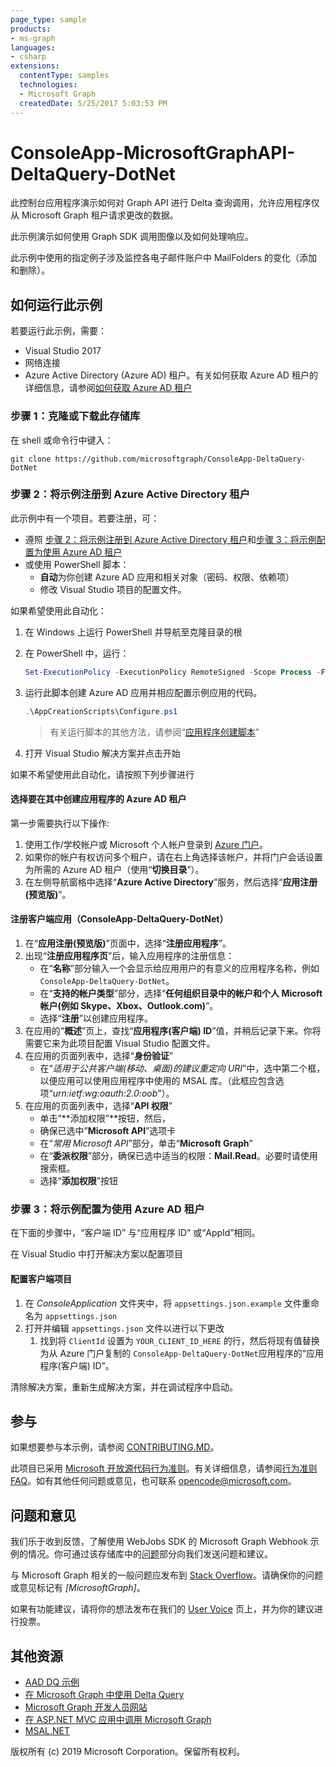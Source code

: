 ```yaml
---
page_type: sample
products:
- ms-graph
languages:
- csharp
extensions:
  contentType: samples 
  technologies:
  - Microsoft Graph
  createdDate: 5/25/2017 5:03:53 PM
---
```

# ConsoleApp-MicrosoftGraphAPI-DeltaQuery-DotNet

此控制台应用程序演示如何对 Graph API 进行 Delta 查询调用，允许应用程序仅从 Microsoft Graph 租户请求更改的数据。

此示例演示如何使用 Graph SDK 调用图像以及如何处理响应。

此示例中使用的指定例子涉及监控各电子邮件账户中 MailFolders 的变化（添加和删除）。

## 如何运行此示例

若要运行此示例，需要：
- Visual Studio 2017
- 网络连接
- Azure Active Directory (Azure AD) 租户。有关如何获取 Azure AD 租户的详细信息，请参阅[如何获取 Azure AD 租户](https://azure.microsoft.com/en-us/documentation/articles/active-directory-howto-tenant/) 

### 步骤 1：克隆或下载此存储库

在 shell 或命令行中键入：

`git clone https://github.com/microsoftgraph/ConsoleApp-DeltaQuery-DotNet`

### 步骤 2：将示例注册到 Azure Active Directory 租户

此示例中有一个项目。若要注册，可：

- 遵照 [步骤 2：将示例注册到 Azure Active Directory 租户](#step-2-register-the-sample-with-your-azure-active-directory-tenant)和[步骤 3：将示例配置为使用 Azure AD 租户](#choose-the-azure-ad-tenant-where-you-want-to-create-your-applications)
- 或使用 PowerShell 脚本：
  - **自动**为你创建 Azure AD 应用和相关对象（密码、权限、依赖项）
  - 修改 Visual Studio 项目的配置文件。

如果希望使用此自动化：

1. 在 Windows 上运行 PowerShell 并导航至克隆目录的根
1. 在 PowerShell 中，运行：

   ```PowerShell
   Set-ExecutionPolicy -ExecutionPolicy RemoteSigned -Scope Process -Force
   ```

1. 运行此脚本创建 Azure AD 应用并相应配置示例应用的代码。

   ```PowerShell
   .\AppCreationScripts\Configure.ps1
   ```

   > 有关运行脚本的其他方法，请参阅“[应用程序创建脚本](./AppCreationScripts/AppCreationScripts.md)”

1. 打开 Visual Studio 解决方案并点击开始

如果不希望使用此自动化，请按照下列步骤进行

#### 选择要在其中创建应用程序的 Azure AD 租户

第一步需要执行以下操作:

1. 使用工作/学校帐户或 Microsoft 个人帐户登录到 [Azure 门户](https://portal.azure.com)。
1. 如果你的帐户有权访问多个租户，请在右上角选择该帐户，并将门户会话设置为所需的 Azure AD 租户（使用“**切换目录**”）。
1. 在左侧导航窗格中选择“**Azure Active Directory**”服务，然后选择“**应用注册(预览版)**”。

#### 注册客户端应用（ConsoleApp-DeltaQuery-DotNet）

1. 在“**应用注册(预览版)**”页面中，选择“**注册应用程序**”。
1. 出现“**注册应用程序页**”后，输入应用程序的注册信息：
   - 在“**名称**”部分输入一个会显示给应用用户的有意义的应用程序名称，例如 `ConsoleApp-DeltaQuery-DotNet`。
   - 在“**支持的帐户类型**”部分，选择“**任何组织目录中的帐户和个人 Microsoft 帐户(例如 Skype、Xbox、Outlook.com)**”。
   - 选择“**注册**”以创建应用程序。
1. 在应用的“**概述**”页上，查找“**应用程序(客户端) ID**”值，并稍后记录下来。你将需要它来为此项目配置 Visual Studio 配置文件。
1. 在应用的页面列表中，选择“**身份验证**”
   - 在“*适用于公共客户端(移动、桌面)的建议重定向 URI*”中，选中第二个框，以便应用可以使用应用程序中使用的 MSAL 库。（此框应包含选项“*urn:ietf:wg:oauth:2.0:oob*”）。 
1. 在应用的页面列表中，选择“**API 权限**”
   - 单击“**添加权限”**按钮，然后，
   - 确保已选中”**Microsoft API**”选项卡
   - 在“*常用 Microsoft API*”部分，单击“**Microsoft Graph**”
   - 在“**委派权限**”部分，确保已选中适当的权限：**Mail.Read**。必要时请使用搜索框。
   - 选择“**添加权限**”按钮

### 步骤 3：将示例配置为使用 Azure AD 租户

在下面的步骤中，“客户端 ID” 与“应用程序 ID” 或“AppId”相同。

在 Visual Studio 中打开解决方案以配置项目

#### 配置客户端项目

1. 在 *ConsoleApplication* 文件夹中，将 `appsettings.json.example` 文件重命名为 `appsettings.json`
1. 打开并编辑 `appsettings.json` 文件以进行以下更改
    1. 找到将 `ClientId` 设置为 `YOUR_CLIENT_ID_HERE` 的行，然后将现有值替换为从 Azure 门户复制的 `ConsoleApp-DeltaQuery-DotNet`应用程序的“应用程序(客户端) ID”。

清除解决方案，重新生成解决方案，并在调试程序中启动。

## 参与

如果想要参与本示例，请参阅 [CONTRIBUTING.MD](/CONTRIBUTING.md)。

此项目已采用 [Microsoft 开放源代码行为准则](https://opensource.microsoft.com/codeofconduct/)。有关详细信息，请参阅[行为准则 FAQ](https://opensource.microsoft.com/codeofconduct/faq/)。如有其他任何问题或意见，也可联系 [opencode@microsoft.com](mailto:opencode@microsoft.com)。

## 问题和意见

我们乐于收到反馈，了解使用 WebJobs SDK 的 Microsoft Graph Webhook 示例的情况。你可通过该存储库中的[问题](https://github.com/microsoftgraph/ConsoleApp-DeltaQuery-DotNet/issues)部分向我们发送问题和建议。

与 Microsoft Graph 相关的一般问题应发布到 [Stack Overflow](https://stackoverflow.com/questions/tagged/MicrosoftGraph)。请确保你的问题或意见标记有 *\[MicrosoftGraph]*。

如果有功能建议，请将你的想法发布在我们的 [User Voice](https://officespdev.uservoice.com/) 页上，并为你的建议进行投票。

## 其他资源

- [AAD DQ 示例](https://github.com/Azure-Samples/active-directory-dotnet-graphapi-diffquery)
- [在 Microsoft Graph 中使用 Delta Query](https://developer.microsoft.com/en-us/graph/docs/concepts/delta_query_overview)
- [Microsoft Graph 开发人员网站](https://developer.microsoft.com/en-us/graph/)
- [在 ASP.NET MVC 应用中调用 Microsoft Graph](https://developer.microsoft.com/en-us/graph/docs/platform/aspnetmvc)
- [MSAL.NET](https://aka.ms/msal-net)

版权所有 (c) 2019 Microsoft Corporation。保留所有权利。
